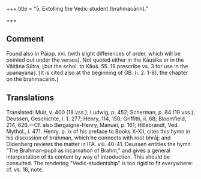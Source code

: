 +++
title = "5. Extolling the Vedic student (brahmacārin)."

+++
## Comment
Found also in Pāipp. xvi. (with slight differences of order, which will be pointed out under the verses). Not quoted either in the Kāuśika or in the Vāitāna Sūtra; ⌊but the schol. to Kāuś. 55. 18 prescribe vs. 3 for use in the upanayana⌋. ⌊It is cited also at the beginning of GB. (i. 2. 1-8), the chapter on the brahmacārin.⌋


## Translations
Translated: Muir, v. 400 (18 vss.); Ludwig, p. 452; Scherman, p. 84 (19 vss.); Deussen, Geschichte, i. 1. 277; Henry, 114, 150; Griffith, ii. 68; Bloomfield, 214, 626.—Cf. also Bergaigne-Henry, Manuel, p. 161; Hillebrandt, Ved. Mythol., i. 471. Henry, p. ix of his preface to Books X-XII, cites this hymn in his discussion of bráhman, which he connects with root bhrāj; and Oldenberg reviews the matter in IFA. viii. 40-41. Deussen entitles the hymn "The Brahman-pupil as incarnation of Brahm," and gives a general interpretation of its content by way of introduction. This should be consulted. The rendering "Vedic-studentship" is too rigid to fit everywhere: cf. vs. 18, note.
